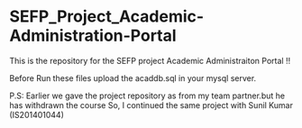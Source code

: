 # SEFP_Project_Academic-Administration-Portal
This is the repository for the SEFP project Academic Administraiton Portal !!

Before Run these files upload the acaddb.sql in your mysql server.



P.S: Earlier we gave the project repository as from my team partner.but he has withdrawn the course So, I continued the same project with Sunil Kumar (IS201401044) 
